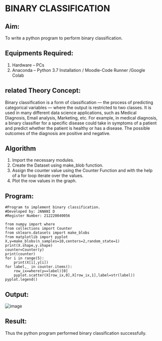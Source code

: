 # BINARY CLASSIFICATION
## Aim:
To write a python program to perform binary classification.

## Equipments Required:
1. Hardware – PCs
2. Anaconda – Python 3.7 Installation / Moodle-Code Runner /Google Colab

## related Theory Concept:
Binary classification is a form of classification — the process of predicting categorical variables — where the output is restricted to two classes. It is used in many different data science applications, such as Medical Diagnosis, Email analysis, Marketing, etc. For example, in medical diagnosis, a binary classifier for a specific disease could take in symptoms of a patient and predict whether the patient is healthy or has a disease. The possible outcomes of the diagnosis are positive and negative.

## Algorithm
1.  Import the necessary modules.
2.  Create the Dataset using make_blob function.
3.  Assign the counter value using the Counter Function and with the help of a for loop iterate over the values.
4.  Plot the row values in the graph.

## Program:
```
#Program to implement binary classification.
#Developed by: JANANI D
#Register Number: 212220040056

from numpy import where
from collections import Counter
from sklearn.datasets import make_blobs
from matplotlib import pyplot
X,y=make_blobs(n_samples=10,centers=2,random_state=1)
print(X.shape,y.shape)
counter=Counter(y)
print(counter)
for i in range(5):
    print(X[i],y[i])
for label,_ in counter.items():
    row_ix=where(y==label)[0]
    pyplot.scatter(X[row_ix,0],X[row_ix,1],label=str(label))
pyplot.legend()
```

## Output:
![image](https://user-images.githubusercontent.com/86832944/164503536-e1ea52d7-c29c-46c8-8482-6ff2ab761487.png)



## Result:
Thus the python program performed binary classification successfully.
